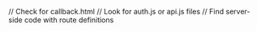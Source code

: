// Check for callback.html
// Look for auth.js or api.js files
// Find server-side code with route definitions